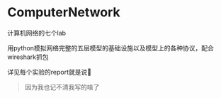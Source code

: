# ComputerNetwork
计算机网络的七个lab

用python模拟网络完整的五层模型的基础设施以及模型上的各种协议，配合wireshark抓包

详见每个实验的report就是说🤭
> 因为我也记不清我写的啥了
